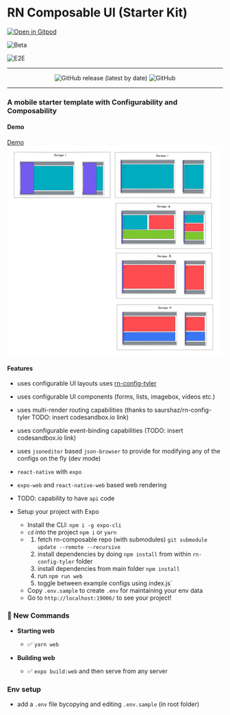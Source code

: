 # RN Composable UI (Starter Kit)

[![Open in Gitpod](https://gitpod.io/button/open-in-gitpod.svg)](https://gitpod.io/#https://github.com/applerdotxyz/rn-composable-ui)


![Beta](https://github.com/applerdotxyz/rn-composable-ui/workflows/Beta/badge.svg)

![E2E](https://github.com/applerdotxyz/rn-composable-ui/workflows/E2E/badge.svg)

--- 
<p align="center">
  
  <img alt="GitHub release (latest by date)" src="https://img.shields.io/github/v/release/applerdotxyz/rn-composable-ui">

  <img alt="GitHub" src="https://img.shields.io/github/license/applerdotxyz/rn-composable-ui">
</p>

---



### A mobile starter template with Configurability and Composability

#### Demo
[Demo](https://rn-compose.saurabhxyz.vercel.app/)
![demo for the router](https://github.com/applerdotxyz/rn-config-tyler/blob/main/demo-config-router.png)

#### Features
- uses configurable UI layouts uses [rn-config-tyler](https://www.npmjs.com/package/rn-config-tyler)
- uses configurable UI components (forms, lists, imagebox, videos etc.)
- uses multi-render routing capabilities (thanks to saurshaz/rn-config-tyler TODO: insert codesandbox.io link)
- uses configurable event-binding capabilities (TODO: insert codesandbox.io link)
- uses `jsoneditor` based `json-browser` to provide for modifying any of the configs on the fly (dev mode)
- `react-native` with `expo`
- `expo-web` and `react-native-web` based web rendering
- TODO: capability to have `api` code

- Setup your project with Expo
  - Install the CLI: `npm i -g expo-cli`
  - `cd` into the project `npm i` or `yarn`
  - 1. fetch rn-composable repo (with submodules)
    `git submodule update --remote --recursive`
    2. install dependencies by doing `npm install` from within `rn-config-tyler` folder
    3. install dependencies from main folder `npm install`
    4. run `npm run web`
    5. toggle between example configs using index.js`
  - Copy `.env.sample` to create `.env` for maintaining your env data
  - Go to `http://localhost:19006/` to see your project!

### 🏁 New Commands

- **Starting web**

  - ✅ `yarn web`

- **Building web**

  - ✅ `expo build:web` and then serve from any server


### Env setup
- add a `.env` file bycopying and editing `.env.sample` (in root folder)
